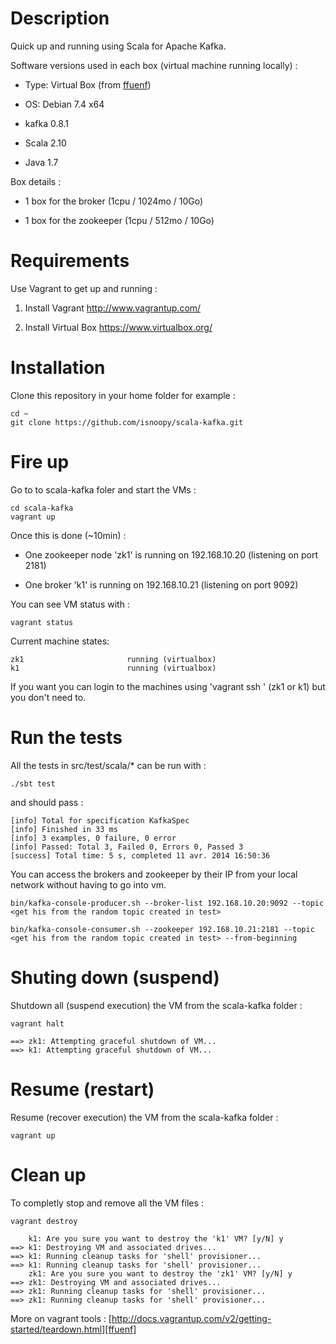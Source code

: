 # Description

Quick up and running using Scala for Apache Kafka.

Software versions used in each box (virtual machine running locally) :

-   Type: Virtual Box (from [ffuenf][])

-   OS: Debian 7.4 x64

-   kafka 0.8.1

-   Scala 2.10

-   Java 1.7

Box details :

-   1 box for the broker (1cpu / 1024mo / 10Go)

-   1 box for the zookeeper (1cpu / 512mo / 10Go)

# Requirements

Use Vagrant to get up and running :

1.  Install Vagrant <http://www.vagrantup.com/>

2.  Install Virtual Box <https://www.virtualbox.org/>

# Installation

Clone this repository in your home folder for example :

    cd ~
    git clone https://github.com/isnoopy/scala-kafka.git

# Fire up

Go to to scala-kafka foler and start the VMs :

    cd scala-kafka
    vagrant up

Once this is done (\~10min) :

-   One zookeeper node 'zk1' is running on 192.168.10.20 (listening on
    port 2181)

-   One broker 'k1' is running on 192.168.10.21 (listening on port 9092)

You can see VM status with :

    vagrant status

Current machine states:

    zk1                       running (virtualbox)
    k1                        running (virtualbox)

If you want you can login to the machines using 'vagrant ssh ' (zk1 or
k1) but you don't need to.

# Run the tests

All the tests in src/test/scala/\* can be run with :

    ./sbt test 

and should pass :

    [info] Total for specification KafkaSpec
    [info] Finished in 33 ms
    [info] 3 examples, 0 failure, 0 error
    [info] Passed: Total 3, Failed 0, Errors 0, Passed 3
    [success] Total time: 5 s, completed 11 avr. 2014 16:50:36

You can access the brokers and zookeeper by their IP from your local
network without having to go into vm.

    bin/kafka-console-producer.sh --broker-list 192.168.10.20:9092 --topic <get his from the random topic created in test>

    bin/kafka-console-consumer.sh --zookeeper 192.168.10.21:2181 --topic <get his from the random topic created in test> --from-beginning

# Shuting down (suspend)

Shutdown all (suspend execution) the VM from the scala-kafka folder :

    vagrant halt

    ==> zk1: Attempting graceful shutdown of VM...
    ==> k1: Attempting graceful shutdown of VM...

# Resume (restart)

Resume (recover execution) the VM from the scala-kafka folder :

    vagrant up

# Clean up

To completly stop and remove all the VM files :

    vagrant destroy                                                                             

        k1: Are you sure you want to destroy the 'k1' VM? [y/N] y
    ==> k1: Destroying VM and associated drives...
    ==> k1: Running cleanup tasks for 'shell' provisioner...
    ==> k1: Running cleanup tasks for 'shell' provisioner...
        zk1: Are you sure you want to destroy the 'zk1' VM? [y/N] y
    ==> zk1: Destroying VM and associated drives...
    ==> zk1: Running cleanup tasks for 'shell' provisioner...
    ==> zk1: Running cleanup tasks for 'shell' provisioner...

More on vagrant tools :
[http://docs.vagrantup.com/v2/getting-started/teardown.html][ffuenf]

  [ffuenf]: #

